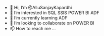 - 👋 Hi, I’m @AlluSanjayKapardhi
- 👀 I’m interested in SQL SSIS POWER BI ADF
- 🌱 I’m currently learning ADF
- 💞️ I’m looking to collaborate on POWER BI
- 📫 How to reach me ...

<!---
AlluSanjayKapardhi/AlluSanjayKapardhi is a ✨ special ✨ repository because its `README.md` (this file) appears on your GitHub profile.
You can click the Preview link to take a look at your changes.
--->

